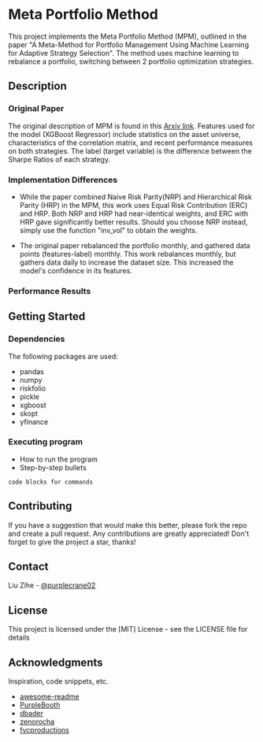 # Meta Portfolio Method
This project implements the Meta Portfolio Method (MPM), outlined in the paper "A Meta-Method for Portfolio Management Using Machine Learning for Adaptive Strategy Selection". The method uses machine learning to rebalance a portfolio, switching between 2 portfolio optimization strategies.

## Description

### Original Paper
The original description of MPM is found in this [Arxiv link](https://doi.org/10.48550/arXiv.2111.05935). Features used for the model (XGBoost Regressor) include statistics on the asset universe, characteristics of the correlation matrix, and recent performance measures on both strategies. The label (target variable) is the difference between the Sharpe Ratios of each strategy.

### Implementation Differences
* While the paper combined Naive Risk Parity(NRP) and Hierarchical Risk Parity (HRP) in the MPM, this work uses Equal Risk Contribution (ERC) and HRP. Both NRP and HRP had near-identical weights, and ERC with HRP gave significantly better results. Should you choose NRP instead, simply use the function "inv_vol" to obtain the weights.

* The original paper rebalanced the portfolio monthly, and gathered data points (features-label) monthly. This work rebalances monthly, but gathers data daily to increase the dataset size. This increased the model's confidence in its features.

### Performance Results


## Getting Started

### Dependencies
The following packages are used:
* pandas
* numpy
* riskfolio
* pickle
* xgboost
* skopt
* yfinance

### Executing program

* How to run the program
* Step-by-step bullets
```
code blocks for commands
```

## Contributing

If you have a suggestion that would make this better, please fork the repo and create a pull request. Any contributions are greatly appreciated! Don't forget to give the project a star, thanks!

## Contact

Liu Zihe - [@purplecrane02](https://twitter.com/purplecrane02)

## License

This project is licensed under the [MIT] License - see the LICENSE file for details

## Acknowledgments

Inspiration, code snippets, etc.
* [awesome-readme](https://github.com/matiassingers/awesome-readme)
* [PurpleBooth](https://gist.github.com/PurpleBooth/109311bb0361f32d87a2)
* [dbader](https://github.com/dbader/readme-template)
* [zenorocha](https://gist.github.com/zenorocha/4526327)
* [fvcproductions](https://gist.github.com/fvcproductions/1bfc2d4aecb01a834b46)
